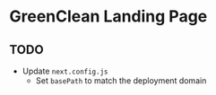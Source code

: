 # GreenClean Landing Page

## TODO
- Update `next.config.js`  
  - Set `basePath` to match the deployment domain  
